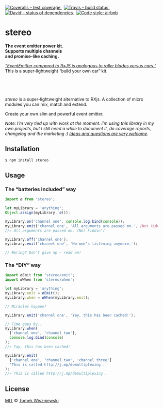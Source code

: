 [![Coveralls – test coverage
](https://img.shields.io/coveralls/tomekwi/stereo.svg?style=flat-square)
](https://coveralls.io/r/tomekwi/stereo)
 [![Travis – build status
](https://img.shields.io/travis/tomekwi/stereo/master.svg?style=flat-square)
](https://travis-ci.org/tomekwi/stereo)
 [![David – status of dependencies
](https://img.shields.io/david/tomekwi/stereo.svg?style=flat-square)
](https://david-dm.org/tomekwi/stereo)
 [![Code style: airbnb
](https://img.shields.io/badge/code%20style-airbnb-blue.svg?style=flat-square)
](https://github.com/airbnb/javascript)




stereo
======

**The event emitter power kit.**  
**Supports multiple channels**  
**and promise-like caching.**

[*“EventEmitter compared to RxJS is analogous to roller blades versus cars.”*](http://futurice.com/blog/reactive-mvc-and-the-virtual-dom/) This is a super-lightweight “build your own car” kit.

 

 

*stereo* is a super-lightweight alternative to RXjs. A collection of micro modules you can mix, match and extend.

Create your own slim and powerful event emitter.

*Note: I’m very tied up with work at the moment. I’m using this library in my own projects, but I still need a while to document it, do coverage reports, changelog and the marketing :) [Ideas and questions are very welcome](http://github.com/tomekwi/stereo/issues).*




Installation
------------

```sh
$ npm install stereo
```




Usage
-----


### The “batteries included” way

```js
import ø from 'stereo';

let myLibrary = 'anything';
Object.assign(myLibrary, ø());

myLibrary.on('channel one', console.log.bind(console));
myLibrary.emit('channel one', 'All arguments are passed on.', /Not kiddin'/);
//» All arguments are passed on. /Not kiddin'/

myLibrary.off('channel one');
myLibrary.emit('channel one', 'No-one’s listening anymore.');

// Boring? Don’t give up – read on!
```


### The “DIY” way

```js
import øEmit from 'stereo/emit';
import øWhen from 'stereo/when';

let myLibrary = 'anything';
myLibrary.emit = øEmit();
myLibrary.when = øWhen(myLibrary.emit);

// Miracles happen!

myLibrary.emit('channel one', 'Yay, this has been cached!');

// Time goes by...
myLibrary.when(
  ['channel one', 'channel two'],
  console.log.bind(console)
);
//» Yay, this has been cached!

myLibrary.emit(
  ['channel one', 'channel two', 'channel three']
  'This is called http://j.mp/demultiplexing .'
);
//» This is called http://j.mp/demultiplexing .
```




License
-------

[MIT][] © [Tomek Wiszniewski][]

[MIT]: ./License.md
[Tomek Wiszniewski]: https://github.com/tomekwi
